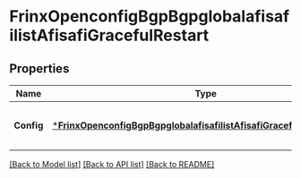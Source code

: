 # FrinxOpenconfigBgpBgpglobalafisafilistAfisafiGracefulRestart

## Properties
Name | Type | Description | Notes
------------ | ------------- | ------------- | -------------
**Config** | [***FrinxOpenconfigBgpBgpglobalafisafilistAfisafiGracefulrestartConfig**](frinx.openconfig.bgp.bgpglobalafisafilist.afisafi.gracefulrestart.Config.md) | Optional[Configuration options for BGP graceful-restart] REF:Optional.empty | [optional] [default to null]

[[Back to Model list]](../README.md#documentation-for-models) [[Back to API list]](../README.md#documentation-for-api-endpoints) [[Back to README]](../README.md)


